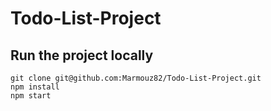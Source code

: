 # Todo-List-Project

## Run the project locally

```
git clone git@github.com:Marmouz82/Todo-List-Project.git
npm install
npm start
